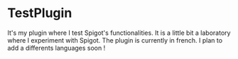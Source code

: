 # TestPlugin
It's my plugin where I test Spigot's functionalities. It is a little bit a laboratory where I experiment with Spigot.
The plugin is currently in french. I plan to add a differents languages soon !
